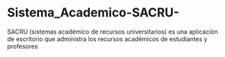# Sistema_Academico-SACRU-
SACRU (sistemas académico de recursos universitarios) es una aplicación de escritorio que administra los recursos académicos de estudiantes y profesores 
